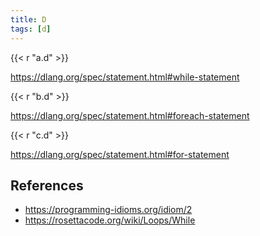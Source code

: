 ```yaml
---
title: D
tags: [d]
---
```


{{< r "a.d" >}}

<https://dlang.org/spec/statement.html#while-statement>

{{< r "b.d" >}}

<https://dlang.org/spec/statement.html#foreach-statement>

{{< r "c.d" >}}

<https://dlang.org/spec/statement.html#for-statement>

## References

- <https://programming-idioms.org/idiom/2>
- <https://rosettacode.org/wiki/Loops/While>
